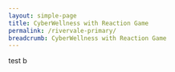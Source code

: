 ```yaml
---
layout: simple-page
title: CyberWellness with Reaction Game
permalink: /rivervale-primary/
breadcrumb: CyberWellness with Reaction Game
---
```


test
b
